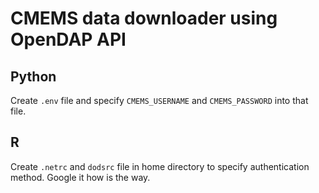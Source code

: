 # CMEMS data downloader using OpenDAP API

## Python
Create `.env` file and specify `CMEMS_USERNAME` and `CMEMS_PASSWORD` into that file.

## R
Create `.netrc` and `dodsrc` file in home directory to specify authentication method. Google it how is the way.